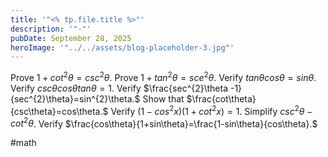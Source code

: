 ```yaml
---
title: '"<% tp.file.title %>"'
description: '"-"'
pubDate: September 28, 2025
heroImage: '"../../assets/blog-placeholder-3.jpg"'
---
```

Prove $1+cot^{2}\theta = csc^{2}\theta.$
Prove $1+tan^{2}\theta=sce^{2}\theta.$
Verify $tan\theta cos\theta = sin \theta.$
Verify $csc\theta cos\theta tan\theta=1.$
Verify $\frac{sec^{2}\theta -1}{sec^{2}\theta}=sin^{2}\theta.$
Show that $\frac{cot\theta}{csc\theta}=cos\theta.$
Verify $(1-cos^{2}x)(1+cot^{2}x)=1.$
Simplify $csc^{2}\theta-cot^{2}\theta$.
Verify $\frac{cos\theta}{1+sin\theta}=\frac{1-sin\theta}{cos\theta}.$

#math
